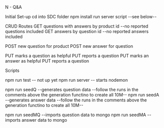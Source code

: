 N - Q&A

Initial Set-up
 cd into SDC folder
 npm install
 run server script --see below--


CRUD Routes
 GET questions with answers by product id --no reported questions included
 GET answers by question id --no reported answers included

 POST new question for product
 POST new answer for question

 PUT marks a question as helpful
 PUT reports a question
 PUT marks an answer as helpful
 PUT reports a question

Scripts

npm run test -- not up yet
npm run server -- starts nodemon

npm run seedQ --generates question data --follow the runs in the comments above the generation functino to create all 10M--
npm run seedA --generates answer data --follow the runs in the comments above the generation functino to create all 10M--

npm run seedMQ --imports question data to mongo
npm run seedMA --imports answer data to mongo
